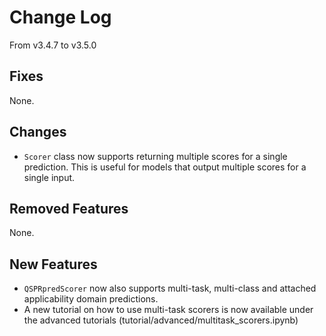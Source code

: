 # Change Log
From v3.4.7 to v3.5.0

## Fixes

None.

## Changes

- `Scorer` class now supports returning multiple scores for a single prediction.
    This is useful for models that output multiple scores for a single input.

## Removed Features

None. 

## New Features

- `QSPRpredScorer` now also supports multi-task, multi-class and attached applicability
    domain predictions.
- A new tutorial on how to use multi-task scorers is now available under
    the advanced tutorials (tutorial/advanced/multitask_scorers.ipynb)

